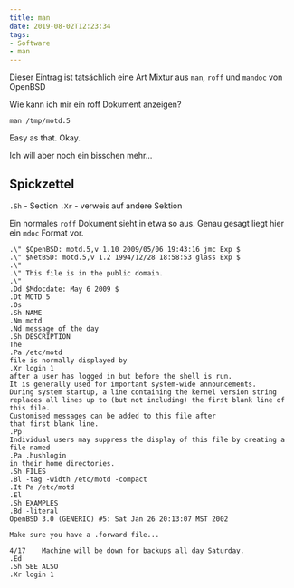 ```yaml
---
title: man
date: 2019-08-02T12:23:34
tags:
- Software
- man
---
```


Dieser Eintrag ist tatsächlich eine Art Mixtur aus `man`, `roff` und `mandoc`
von OpenBSD

Wie kann ich mir ein roff Dokument anzeigen?

```
man /tmp/motd.5
```

Easy as that. Okay.

Ich will aber noch ein bisschen mehr...

## Spickzettel

`.Sh` - Section
`.Xr` - verweis auf andere Sektion

Ein normales `roff` Dokument sieht in etwa so aus. Genau gesagt liegt hier
ein `mdoc` Format vor.

```
.\"	$OpenBSD: motd.5,v 1.10 2009/05/06 19:43:16 jmc Exp $
.\"	$NetBSD: motd.5,v 1.2 1994/12/28 18:58:53 glass Exp $
.\"
.\" This file is in the public domain.
.\"
.Dd $Mdocdate: May 6 2009 $
.Dt MOTD 5
.Os
.Sh NAME
.Nm motd
.Nd message of the day
.Sh DESCRIPTION
The
.Pa /etc/motd
file is normally displayed by
.Xr login 1
after a user has logged in but before the shell is run.
It is generally used for important system-wide announcements.
During system startup, a line containing the kernel version string
replaces all lines up to (but not including) the first blank line of
this file.
Customised messages can be added to this file after
that first blank line.
.Pp
Individual users may suppress the display of this file by creating a file named
.Pa .hushlogin
in their home directories.
.Sh FILES
.Bl -tag -width /etc/motd -compact
.It Pa /etc/motd
.El
.Sh EXAMPLES
.Bd -literal
OpenBSD 3.0 (GENERIC) #5: Sat Jan 26 20:13:07 MST 2002

Make sure you have a .forward file...

4/17	Machine will be down for backups all day Saturday.
.Ed
.Sh SEE ALSO
.Xr login 1
```

